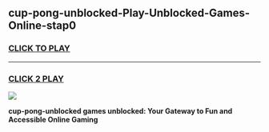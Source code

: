 
## cup-pong-unblocked-Play-Unblocked-Games-Online-stap0
<h3>
<a href="https://premium76.site?title=cup-pong-unblocked&ref=25A">CLICK TO PLAY</a></h3>
<hr>

<h3>
<a href="https://premium76.site?title=cup-pong-unblocked&ref=25A">CLICK 2 PLAY</a>
  
</h3>

<a href="https://premium76.site?title=cup-pong-unblocked&ref=25A"><img src="https://clearcache.store/games.png"></a>


**cup-pong-unblocked games unblocked: Your Gateway to Fun and Accessible Online Gaming**
